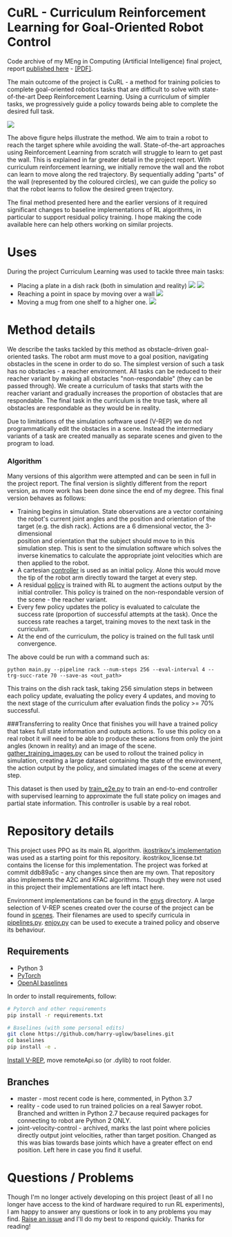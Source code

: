 # CuRL - Curriculum Reinforcement Learning for Goal-Oriented Robot Control

Code archive of my MEng in Computing (Artificial Intelligence) final 
project, report [published here](https://www.imperial.ac.uk/computing/prospective-students/distinguished-projects/ug-prizes) 
\- [[PDF]](https://www.imperial.ac.uk/media/imperial-college/faculty-of-engineering/computing/public/1819-ug-projects/UglowH-CuRL-Curriculum-Reinforcement-Learning-for-Goal-Oriented-Robot-Control-v2.pdf).


The main outcome of the project is CuRL - a method for training policies
 to 
complete goal-oriented robotics tasks that are difficult to solve with 
state-of-the-art Deep Reinforcement Learning. Using a curriculum of simpler tasks, 
we progressively guide a policy towards being able to complete the desired full task. 

![](imgs/CuRL_ROW.jpg)

The above figure helps illustrate the method. We aim to train a robot to 
reach the target sphere while avoiding the wall. State-of-the-art approaches 
using Reinforcement Learning from scratch will struggle to learn to get past 
the wall. This is explained in far greater detail in the project report. With
 curriculum reinforcement learning, we initially remove the wall and the 
 robot can learn to move along the red trajectory. By sequentially adding 
 "parts" of the wall (represented by the coloured circles), we can guide the 
 policy so that the robot learns to follow the desired green trajectory.

The final method presented here and the earlier versions of it required 
significant changes to baseline implementations of RL
algorithms, in particular to support residual policy training. I hope making 
the code available here can help others working on similar projects. 

# Uses

During the project Curriculum Learning was used to tackle three main tasks:

- Placing a plate in a dish rack (both in simulation and reality)
![](imgs/real_robot.gif)
![](imgs/dish_rack_sim.gif)
- Reaching a point in space by moving over a wall
![](imgs/ROW_success.gif)
- Moving a mug from one shelf to a higher one.
![](imgs/shelf_stack.gif)

# Method details
We describe the tasks tackled by this method as obstacle-driven goal-oriented 
tasks. The robot arm must move to a goal position, navigating obstacles in the 
scene in order to do so. The simplest version of such a task has no obstacles - 
a reacher environment. All tasks can be reduced to their reacher variant by 
making all obstacles "non-respondable" (they can be passed through). We 
create a curriculum of tasks that starts with the reacher variant and 
gradually increases the proportion of obstacles that are respondable. The 
final task in the curriculum is the true task, where all obstacles are 
respondable as they would be in reality.

Due to limitations of the simulation software used (V-REP) we do not 
programmatically edit the obstacles in a scene. Instead the intermediary 
variants of a task are created manually as separate scenes and given to the 
program to load.

### Algorithm
Many versions of this algorithm were attempted and can be seen in full in the
 project report. The final version is slightly different from the report 
 version, as more work has been done since the end of my degree. This final 
 version behaves as follows:
 - Training begins in simulation. State observations are a vector containing 
 the robot's 
 current joint angles and the position and orientation of the target (e.g. 
 the dish rack).
 Actions are a 6 dimensional vector, the 3-dimensional  
 position and orientation that the subject should move to in this simulation 
 step. This is sent to the simulation software which solves the inverse 
 kinematics to calculate the appropriate joint velocities which are then 
 applied to the robot.
 - A cartesian [controller](envs/wrappers.py) is used as an initial policy. Alone this 
 would move
  the tip of the robot arm directly toward the target at every 
  step.
 - A residual [policy](a2c_ppo_acktr/model.py) is trained with RL to augment 
 the actions output by the 
 initial 
 controller. This policy is trained on the non-respondable version of 
 the scene - the reacher variant.
 - Every few policy updates the policy is evaluated to calculate the success 
 rate (proportion of 
 successful 
 attempts at the task). Once the success rate reaches a target, training 
 moves to the next task in the curriculum.
 - At the end of the curriculum, the policy is trained on the full task until
  convergence.
  
The above could be run with a command such as:
```
python main.py --pipeline rack --num-steps 256 --eval-interval 4 --trg-succ-rate 70 --save-as <out_path>
```
This trains on the dish rack task, taking 256 simulation steps in between 
each policy update, evaluating the policy every 4 updates, and moving to the 
next stage of the curriculum after evaluation finds the policy >= 70% 
successful.

###Transferring to reality
Once that finishes you will have a trained policy that takes full state 
information and outputs actions. To use this policy on a real robot it will 
need to be able to produce these actions from only the joint angles (known in
 reality) and an image of the scene. [gather_training_images.py](gather_training_images.py) 
 can be used to rollout the trained policy 
 in simulation, creating a large dataset containing the state of the 
 environment, the action output by the policy, and simulated images of the 
 scene at every step. 
 
 This dataset is then used by [train_e2e.py](train_e2e.py) to train an 
 end-to-end controller 
 with supervised 
 learning to approximate the full state policy on images and partial state 
 information. This controller is usable by a real robot.
 
 
# Repository details

This project uses PPO as its main RL algorithm. [ikostrikov's implementation](https://github.com/ikostrikov/pytorch-a2c-ppo-acktr-gail) was used as a starting point for this repository. ikostrikov_license.txt contains the license for this implementation. The project was forked at commit ddb89a5c - any changes since then are my own.
That repository also implements the A2C and KFAC algorithms. Though they were
 not used in this project their implementations are left intact here.
 
Environment implementations can be found in the [envs](envs) directory. A 
large selection of V-REP scenes created over the course of the project can be
 found in [scenes](scenes). Their filenames are used to specify curricula in 
 [pipelines.py](envs/pipelines.py). [enjoy.py](enjoy.py) can be used to 
 execute a trained policy and observe its behaviour.

## Requirements

* Python 3
* [PyTorch](http://pytorch.org/)
* [OpenAI baselines](https://github.com/openai/baselines)

In order to install requirements, follow:

```bash
# Pytorch and other requirements
pip install -r requirements.txt

# Baselines (with some personal edits)
git clone https://github.com/harry-uglow/baselines.git
cd baselines
pip install -e .
```

[Install V-REP](http://www.coppeliarobotics.com/previousVersions), move 
remoteApi.so (or .dylib) to root folder.

## Branches
- master - most recent code is here, commented, in Python 3.7
- reality - code used to run trained policies on a real Sawyer robot. 
Branched and written in Python 2.7 because required packages for connecting 
to robot are Python 2 ONLY.
- joint-velocity-control - archived, marks the last point where policies 
directly output joint velocities, rather than target position. Changed as this 
was bias towards base joints which have a greater effect on end position. 
Left here in case you find it useful.


# Questions / Problems
Though I'm no longer actively developing on this project (least of all I no 
longer have access to the kind of hardware required to run RL experiments), I
am happy to answer any questions or look in to any problems you may find. 
[Raise an issue](https://github.com/harry-uglow/Curriculum-Reinforcement-Learning/issues/new) and I'll do my best to respond quickly. Thanks for reading!
